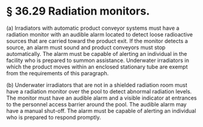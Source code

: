 # § 36.29   Radiation monitors.

(a) Irradiators with automatic product conveyor systems must have a radiation monitor with an audible alarm located to detect loose radioactive sources that are carried toward the product exit. If the monitor detects a source, an alarm must sound and product conveyors must stop automatically. The alarm must be capable of alerting an individual in the facility who is prepared to summon assistance. Underwater irradiators in which the product moves within an enclosed stationary tube are exempt from the requirements of this paragraph.


(b) Underwater irradiators that are not in a shielded radiation room must have a radiation monitor over the pool to detect abnormal radiation levels. The monitor must have an audible alarm and a visible indicator at entrances to the personnel access barrier around the pool. The audible alarm may have a manual shut-off. The alarm must be capable of alerting an individual who is prepared to respond promptly.




